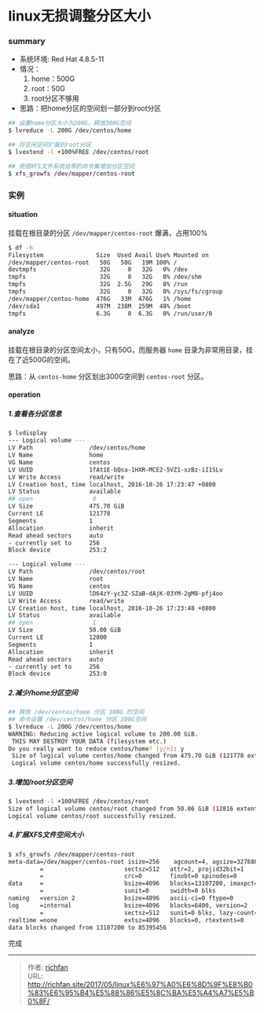 # linux无损调整分区大小


### summary
- 系统环境: Red Hat 4.8.5-11
- 情况：
  1. home：500G
  2. root：50G
  3. root分区不够用
- 思路：把home分区的空间划一部分到root分区

<!--more-->

```bash
## 设置home分区大小为200G，释放300G空间
$ lvreduce -L 200G /dev/centos/home

## 将空闲空间扩展到root分区
$ lvextend -l +100%FREE /dev/centos/root

## 使用XFS文件系统自带的命令集增加分区空间
$ xfs_growfs /dev/mapper/centos-root
```
### 实例
#### situation
挂载在根目录的分区 `/dev/mapper/centos-root` 爆满，占用100%
```bash
$ df -h
Filesystem               Size  Used Avail Use% Mounted on
/dev/mapper/centos-root   50G   50G   19M 100% /
devtmpfs                  32G     0   32G   0% /dev
tmpfs                     32G     0   32G   0% /dev/shm
tmpfs                     32G  2.5G   29G   8% /run
tmpfs                     32G     0   32G   0% /sys/fs/cgroup
/dev/mapper/centos-home  476G   33M  476G   1% /home
/dev/sda1                497M  238M  259M  48% /boot
tmpfs                    6.3G     0  6.3G   0% /run/user/0
```
#### analyze
挂载在根目录的分区空间太小，只有50G，而服务器 `home` 目录为非常用目录，挂在了近500G的空间。

思路：从 `centos-home` 分区划出300G空间到 `centos-root` 分区。

#### operation
##### 1.查看各分区信息
```bash
$ lvdisplay
--- Logical volume ---
LV Path                /dev/centos/home
LV Name                home
VG Name                centos
LV UUID                1fAt1E-bQsa-1HXR-MCE2-5VZ1-xzBz-iI1SLv
LV Write Access        read/write
LV Creation host, time localhost, 2016-10-26 17:23:47 +0800
LV Status              available
## open                 0
LV Size                475.70 GiB
Current LE             121778
Segments               1
Allocation             inherit
Read ahead sectors     auto
- currently set to     256
Block device           253:2

--- Logical volume ---
LV Path                /dev/centos/root
LV Name                root
VG Name                centos
LV UUID                lD64zY-yc3Z-SZaB-dAjK-03YM-2gM8-pfj4oo
LV Write Access        read/write
LV Creation host, time localhost, 2016-10-26 17:23:48 +0800
LV Status              available
## open                 1
LV Size                50.00 GiB
Current LE             12800
Segments               1
Allocation             inherit
Read ahead sectors     auto
- currently set to     256
Block device           253:0
```
##### 2.减少/home分区空间
```bash
## 释放 /dev/centos/home 分区 300G 的空间
## 命令设置 /dev/centos/home 分区 200G空间
$ lvreduce -L 200G /dev/centos/home
WARNING: Reducing active logical volume to 200.00 GiB.
 THIS MAY DESTROY YOUR DATA (filesystem etc.)
Do you really want to reduce centos/home? [y/n]: y
 Size of logical volume centos/home changed from 475.70 GiB (121778 extents) to 200.00 GiB (51200 extents).
 Logical volume centos/home successfully resized.
```

##### 3.增加/root分区空间
```bash
$ lvextend -l +100%FREE /dev/centos/root
Size of logical volume centos/root changed from 50.06 GiB (12816 extents) to 325.76 GiB (83394 extents).
Logical volume centos/root successfully resized.
```

##### 4.扩展XFS文件空间大小
```bash
$ xfs_growfs /dev/mapper/centos-root
meta-data=/dev/mapper/centos-root isize=256    agcount=4, agsize=3276800 blks
         =                       sectsz=512   attr=2, projid32bit=1
         =                       crc=0        finobt=0 spinodes=0
data     =                       bsize=4096   blocks=13107200, imaxpct=25
         =                       sunit=0      swidth=0 blks
naming   =version 2              bsize=4096   ascii-ci=0 ftype=0
log      =internal               bsize=4096   blocks=6400, version=2
         =                       sectsz=512   sunit=0 blks, lazy-count=1
realtime =none                   extsz=4096   blocks=0, rtextents=0
data blocks changed from 13107200 to 85395456
```
完成


---

> 作者: [richfan](https://richfan.site/)  
> URL: http://richfan.site/2017/05/linux%E6%97%A0%E6%8D%9F%E8%B0%83%E6%95%B4%E5%88%86%E5%8C%BA%E5%A4%A7%E5%B0%8F/  

